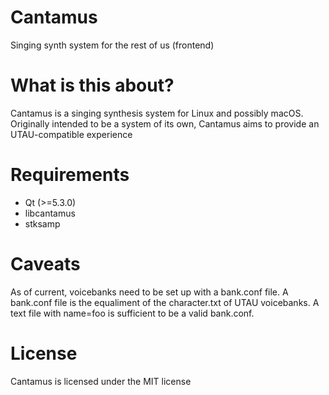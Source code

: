 # Cantamus
Singing synth system for the rest of us (frontend)
# What is this about?
Cantamus is a singing synthesis system for Linux and possibly macOS. Originally intended to be a system of its own, Cantamus aims to provide an UTAU-compatible experience
# Requirements
- Qt (>=5.3.0)
- libcantamus
- stksamp

# Caveats
As of current, voicebanks need to be set up with a bank.conf file. A bank.conf file is the equaliment of the character.txt of UTAU voicebanks. A text file with name=foo is sufficient to be a valid bank.conf.
# License
Cantamus is licensed under the MIT license
